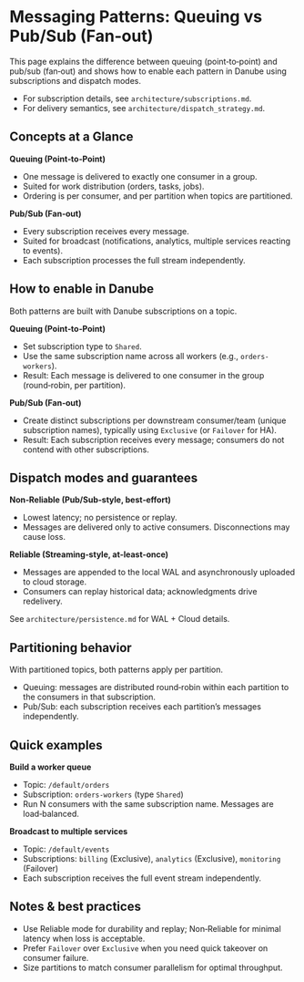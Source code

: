 # Messaging Patterns: Queuing vs Pub/Sub (Fan‑out)

This page explains the difference between queuing (point‑to‑point) and pub/sub (fan‑out) and shows how to enable each pattern in Danube using subscriptions and dispatch modes.

- For subscription details, see `architecture/subscriptions.md`.
- For delivery semantics, see `architecture/dispatch_strategy.md`.

## Concepts at a Glance

**Queuing (Point‑to‑Point)**
  - One message is delivered to exactly one consumer in a group.
  - Suited for work distribution (orders, tasks, jobs).
  - Ordering is per consumer, and per partition when topics are partitioned.

**Pub/Sub (Fan‑out)**
  - Every subscription receives every message.
  - Suited for broadcast (notifications, analytics, multiple services reacting to events).
  - Each subscription processes the full stream independently.

## How to enable in Danube

Both patterns are built with Danube subscriptions on a topic.

**Queuing (Point‑to‑Point)**
  - Set subscription type to `Shared`.
  - Use the same subscription name across all workers (e.g., `orders-workers`).
  - Result: Each message is delivered to one consumer in the group (round‑robin, per partition).

**Pub/Sub (Fan‑out)**
  - Create distinct subscriptions per downstream consumer/team (unique subscription names), typically using `Exclusive` (or `Failover` for HA).
  - Result: Each subscription receives every message; consumers do not contend with other subscriptions.

## Dispatch modes and guarantees

**Non‑Reliable (Pub/Sub‑style, best‑effort)**
  - Lowest latency; no persistence or replay.
  - Messages are delivered only to active consumers. Disconnections may cause loss.

**Reliable (Streaming‑style, at‑least‑once)**
  - Messages are appended to the local WAL and asynchronously uploaded to cloud storage.
  - Consumers can replay historical data; acknowledgments drive redelivery.

See `architecture/persistence.md` for WAL + Cloud details.

## Partitioning behavior

With partitioned topics, both patterns apply per partition.
  - Queuing: messages are distributed round‑robin within each partition to the consumers in that subscription.
  - Pub/Sub: each subscription receives each partition’s messages independently.

## Quick examples

**Build a worker queue**
  - Topic: `/default/orders`
  - Subscription: `orders-workers` (type `Shared`)
  - Run N consumers with the same subscription name. Messages are load‑balanced.

**Broadcast to multiple services**
  - Topic: `/default/events`
  - Subscriptions: `billing` (Exclusive), `analytics` (Exclusive), `monitoring` (Failover)
  - Each subscription receives the full event stream independently.

## Notes & best practices

- Use Reliable mode for durability and replay; Non‑Reliable for minimal latency when loss is acceptable.
- Prefer `Failover` over `Exclusive` when you need quick takeover on consumer failure.
- Size partitions to match consumer parallelism for optimal throughput.
